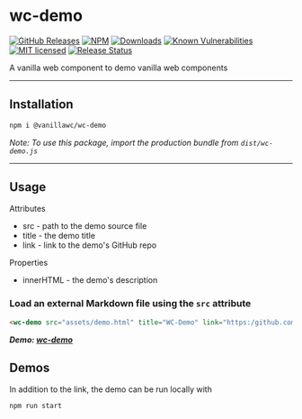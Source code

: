 <h1>wc-demo</h1>

[![GitHub Releases](https://img.shields.io/github/release/vanillawc/wc-demo.svg)](https://github.com/vanillawc/wc-demo/releases)
[![NPM](https://badgen.net/npm/v/@vanillawc/wc-demo)](https://www.npmjs.com/package/@vanillawc/wc-demo)
[![Downloads](https://badgen.net/npm/dt/@vanillawc/wc-demo)](https://www.npmjs.com/package/@vanillawc/wc-demo)
[![Known Vulnerabilities](https://snyk.io/test/npm/@vanillawc/wc-demo/badge.svg)](https://snyk.io/test/npm/@vanillawc/wc-demo)
[![MIT licensed](https://img.shields.io/badge/license-MIT-blue.svg)](https://raw.githubusercontent.com/vanillawc/wc-demo/master/LICENSE)
[![Release Status](https://github.com/vanillawc/wc-demo/workflows/Release/badge.svg)](https://github.com/vanillawc/wc-demo/actions)

A vanilla web component to demo vanilla web components

 <!-- TODO: Add video graphic here -->

-----

## Installation

```sh
npm i @vanillawc/wc-demo
```

*Note: To use this package, import the production bundle from `dist/wc-demo.js`*

-----

## Usage

Attributes
- src - path to the demo source file
- title - the demo title
- link - link to the demo's GitHub repo

Properties
- innerHTML - the demo's description





### Load an external Markdown file using the `src` attribute

```html
<wc-demo src="assets/demo.html" title="WC-Demo" link="https:/github.com/vanillawc/wc-demo">Basic Usage</wc-demo>
```

***Demo: [wc-demo][]***

## Demos

In addition to the link, the demo can be run locally with

```sh
npm run start
```

[wc-demo]: https://vanillawc.github.io/wc-demo/demo/index.html
